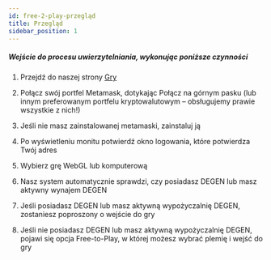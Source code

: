 ```yaml
---
id: free-2-play-przegląd
title: Przegląd
sidebar_position: 1
---
```


##### **Wejście do procesu uwierzytelniania, wykonując poniższe czynności**

1. Przejdź do naszej strony [Gry](https://niftyleague.com/games)

2. Połącz swój portfel Metamask, dotykając Połącz na górnym pasku (lub innym preferowanym portfelu kryptowalutowym – obsługujemy prawie wszystkie z nich!)

3. Jeśli nie masz zainstalowanej metamaski, zainstaluj ją [](https://metamask.io/)

4. Po wyświetleniu monitu potwierdź okno logowania, które potwierdza Twój adres

5. Wybierz grę WebGL lub komputerową

6. Nasz system automatycznie sprawdzi, czy posiadasz DEGEN lub masz aktywny wynajem DEGEN

7. Jeśli posiadasz DEGEN lub masz aktywną wypożyczalnię DEGEN, zostaniesz poproszony o wejście do gry

8. Jeśli nie posiadasz DEGEN lub masz aktywną wypożyczalnię DEGEN, pojawi się opcja Free-to-Play, w której możesz wybrać plemię i wejść do gry
